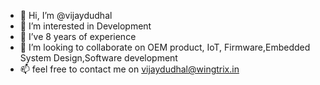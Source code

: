 - 👋 Hi, I’m @vijaydudhal
- 👀 I’m interested in Development
- 🌱 I’ve 8 years of experience
- 💞️ I’m looking to collaborate on OEM product, IoT, Firmware,Embedded System Design,Software development
- 📫 feel free to contact me on vijaydudhal@wingtrix.in
<!---
vijaydudhal/vijaydudhal is a ✨ special ✨ repository because its `README.md` (this file) appears on your GitHub profile.
You can click the Preview link to take a look at your changes.
--->
